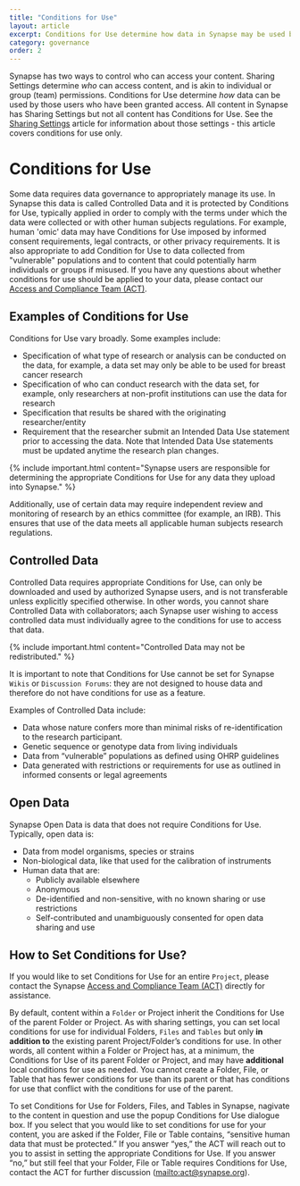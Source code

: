 ```yaml
---
title: "Conditions for Use"
layout: article
excerpt: Conditions for Use determine how data in Synapse may be used by those who have been granted access.
category: governance
order: 2
---
```


Synapse has two ways to control who can access your content. Sharing Settings determine _who_ can access content, and is akin to individual or group (team) permissions. Conditions for Use determine _how_ data can be used by those users who have been granted access. All content in Synapse has Sharing Settings but not all content has Conditions for Use. See the [Sharing Settings](sharing_settings.md) article for information about those settings - this article covers conditions for use only.

<a name="conditions-for-use"></a>

# Conditions for Use

Some data requires data governance to appropriately manage its use. In Synapse this data is called Controlled Data and it is protected by Conditions for Use, typically applied in order to comply with the terms under which the data were collected or with other human subjects regulations. For example, human 'omic' data may have Conditions for Use imposed by informed consent requirements, legal contracts, or other privacy requirements. It is also appropriate to add Condition for Use to data collected from "vulnerable" populations and to content that could potentially harm individuals or groups if misused. If you have any questions about whether conditions for use should be applied to your data, please contact our [Access and Compliance Team (ACT)](mailto:act@sagebase.org).

<a name="require-conditions-for-use"></a>

## Examples of Conditions for Use

Conditions for Use vary broadly. Some examples include:

* Specification of what type of research or analysis can be conducted on the data, for example, a data set may only be able to be used for breast cancer research
* Specification of who can conduct research with the data set, for example, only researchers at non-profit institutions can use the data for research
* Specification that results be shared with the originating researcher/entity
* Requirement that the researcher submit an Intended Data Use statement prior to accessing the data. Note that Intended Data Use statements must be updated anytime the research plan changes.

{% include important.html content="Synapse users are responsible for determining the appropriate Conditions for Use for any data they upload into Synapse." %}

Additionally, use of certain data may require independent review and monitoring of research by an ethics committee (for example, an IRB). This ensures that use of the data meets all applicable human subjects research regulations.

<a name="controlled-data"></a>

## Controlled Data

Controlled Data requires appropriate Conditions for Use, can only be downloaded and used by authorized Synapse users, and is not transferable unless explicitly specified otherwise. In other words, you cannot share Controlled Data with collaborators; aach Synapse user wishing to access controlled data must individually agree to the conditions for use to access that data.

{% include important.html content="Controlled Data may not be redistributed." %}

It is important to note that Conditions for Use cannot be set for Synapse `Wikis` or `Discussion Forums`: they are not designed to house data and therefore do not have conditions for use as a feature.

Examples of Controlled Data include:

* Data whose nature confers more than minimal risks of re-identification to the research participant.
* Genetic sequence or genotype data from living individuals
* Data from “vulnerable” populations as defined using OHRP guidelines
* Data generated with restrictions or requirements for use as outlined in informed consents or legal agreements

<a name="open-data"></a>

## Open Data

Synapse Open Data is data that does not require Conditions for Use. Typically, open data is:

* Data from model organisms, species or strains
* Non-biological data, like that used for the calibration of instruments
* Human data that are:
  * Publicly available elsewhere
  * Anonymous
  * De-identified and non-sensitive, with no known sharing or use restrictions
  * Self-contributed and unambiguously consented for open data sharing and use

<a name="how-to-set-conditions-for-use "></a>

## How to Set Conditions for Use?

If you would like to set Conditions for Use for an entire `Project`, please contact the Synapse [Access and Compliance Team (ACT)](mailto:act@sagebase.org) directly for assistance.

By default, content within a `Folder` or Project inherit the Conditions for Use of the parent Folder or Project. As with sharing settings, you can set local conditions for use for individual Folders, `Files` and `Tables` but only **in addition to** the existing parent Project/Folder’s conditions for use. In other words, all content within a Folder or Project has, at a minimum, the Conditions for Use of its parent Folder or Project, and may have **additional** local conditions for use as needed. You cannot create a Folder, File, or Table that has fewer conditions for use than its parent or that has conditions for use that conflict with the conditions for use of the parent.

To set Conditions for Use for Folders, Files, and Tables in Synapse, nagivate to the content in question and use the popup Conditions for Use dialogue box. If you select that you would like to set conditions for use for your content, you are asked if the Folder, File or Table contains, “sensitive human data that must be protected.” If you answer “yes,” the ACT will reach out to you to assist in setting the appropriate Conditions for Use. If you answer “no,” but still feel that your Folder, File or Table requires Conditions for Use, contact the ACT for further discussion (<mailto:act@synapse.org>).
